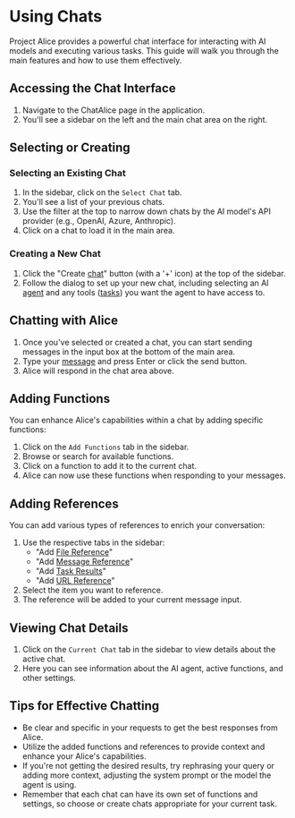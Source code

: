 # Using Chats

Project Alice provides a powerful chat interface for interacting with AI models and executing various tasks. This guide will walk you through the main features and how to use them effectively.

## Accessing the Chat Interface

1. Navigate to the ChatAlice page in the application.
2. You'll see a sidebar on the left and the main chat area on the right.

## Selecting or Creating

### Selecting an Existing Chat
1. In the sidebar, click on the `Select Chat` tab.
2. You'll see a list of your previous chats.
3. Use the filter at the top to narrow down chats by the AI model's API provider (e.g., OpenAI, Azure, Anthropic).
4. Click on a chat to load it in the main area.

### Creating a New Chat
1. Click the "Create [chat](/knowledgebase/chat)" button (with a '+' icon) at the top of the sidebar. 
2. Follow the dialog to set up your new chat, including selecting an AI [agent](/knowledgebase/agent) and any tools ([tasks](/knowledgebase/task)) you want the agent to have access to.

## Chatting with Alice

1. Once you've selected or created a chat, you can start sending messages in the input box at the bottom of the main area.
2. Type your [message](/knowledgebase/message) and press Enter or click the send button.
3. Alice will respond in the chat area above.

## Adding Functions

You can enhance Alice's capabilities within a chat by adding specific functions:

1. Click on the `Add Functions` tab in the sidebar.
2. Browse or search for available functions.
3. Click on a function to add it to the current chat.
4. Alice can now use these functions when responding to your messages.

## Adding References

You can add various types of references to enrich your conversation:

1. Use the respective tabs in the sidebar:
   - "Add [File Reference](/knowledgebase/file)"
   - "Add [Message Reference](/knowledgebase/message)"
   - "Add [Task Results](/knowledgebase/task_response)"
   - "Add [URL Reference](/knowledgebase/url_reference)"
2. Select the item you want to reference.
3. The reference will be added to your current message input.

## Viewing Chat Details

1. Click on the `Current Chat` tab in the sidebar to view details about the active chat.
2. Here you can see information about the AI agent, active functions, and other settings.

## Tips for Effective Chatting

- Be clear and specific in your requests to get the best responses from Alice.
- Utilize the added functions and references to provide context and enhance your Alice's capabilities.
- If you're not getting the desired results, try rephrasing your query or adding more context, adjusting the system prompt or the model the agent is using. 
- Remember that each chat can have its own set of functions and settings, so choose or create chats appropriate for your current task.